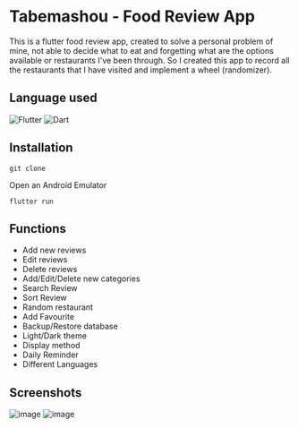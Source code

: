 # Tabemashou - Food Review App

This is a flutter food review app, created to solve a personal problem of mine, not able to decide what to eat and forgetting what are the options available or restaurants I've been through. So I created this app to record all the restaurants that I have visited and implement a wheel (randomizer).

## Language used

<img alt="Flutter" src="https://img.shields.io/badge/Flutter%20-%2302569B.svg?&style=for-the-badge&logo=Flutter&logoColor=white" />

<img alt="Dart" src="https://img.shields.io/badge/dart-%230175C2.svg?&style=for-the-badge&logo=dart&logoColor=white"/>

## Installation
```
git clone
```

Open an Android Emulator

```
flutter run
```

## Functions

- Add new reviews
- Edit reviews
- Delete reviews
- Add/Edit/Delete new categories
- Search Review
- Sort Review
- Random restaurant
- Add Favourite
- Backup/Restore database
- Light/Dark theme
- Display method
- Daily Reminder
- Different Languages

## Screenshots

![image](https://github.com/TheanYeeSin/Flutter-Food-Review-App/assets/68727045/03983f3a-db77-40b5-a7a6-47335b617f70)
![image](https://github.com/TheanYeeSin/Flutter-Food-Review-App/assets/68727045/f0289afa-dec2-4b15-ae3f-06a84ca5b5ff)

